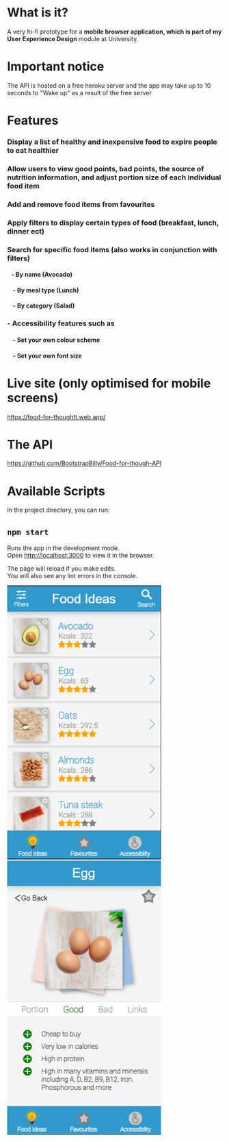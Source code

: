 # What is it?

A very hi-fi prototype for a **mobile browser application, which is part of my User Experience Design** module at University.

# Important notice

The API is hosted on a free heroku server and the app may take up to 10 seconds to "Wake up" as a result of the free server

# Features

### Display a list of healthy and inexpensive food to expire people to eat healthier
### Allow users to view good points, bad points, the source of nutrition information, and adjust portion size of each individual food item
### Add and remove food items from favourites
### Apply filters to display certain types of food (breakfast, lunch, dinner ect)
### Search for specific food items (also works in conjunction with filters)
####   &nbsp;&nbsp;&nbsp;- By name (Avocado)
####  &nbsp;&nbsp;&nbsp; - By meal type (Lunch)
####  &nbsp;&nbsp;&nbsp; - By category (Salad)
### - Accessibility features such as
####  &nbsp;&nbsp;&nbsp; - Set your own colour scheme
####   &nbsp;&nbsp;&nbsp; - Set your own font size

# Live site (only optimised for mobile screens)

https://food-for-thoughtt.web.app/

# The API

https://github.com/BootstrapBilly/Food-for-though-API

# Available Scripts

In the project directory, you can run:

## `npm start`

Runs the app in the development mode.<br />
Open [http://localhost:3000](http://localhost:3000) to view it in the browser.

The page will reload if you make edits.<br />
You will also see any lint errors in the console.

<img src="./Samples/screenshot.png" height="640" width="360">

<img src="./Samples/screenshot2.png" height="640" width="360">

